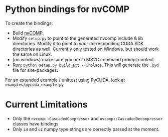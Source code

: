 # Python bindings for nvCOMP

To create the bindings:
- Build [nvCOMP](https://github.com/NVIDIA/nvcomp).
- Modify `setup.py` to point to the generated nvcomp include & lib directories. Modify it to point to your corresponding CUDA SDK directories as well. Currently only tested on Windows, but should work the same on Linux.
- (on windows) make sure you are in MSVC command prompt context
- Run: `python setup.py build_ext --inplace`. This will generate the `.pyd` file for site-packages.

For an extended example / unittest using PyCUDA, look at `examples/pycuda_example.py`

# Current Limitations

- Only the `nvcomp::CascadedCompressor` and `nvcomp::CascadedDecompressor` classes have bindings
- Only `i4` and `u2` numpy type strings are correctly parsed at the moment. 
